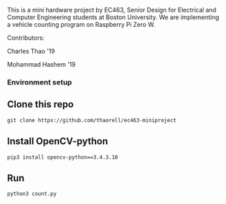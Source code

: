 This is a mini hardware project by EC463, Senior Design for Electrical and Computer Engineering students at Boston University. We are implementing a vehicle counting program on Raspberry Pi Zero W.

Contributors:

Charles Thao '19

Mohammad Hashem '19

### Environment setup
## Clone this repo
```
git clone https://github.com/thaorell/ec463-miniproject
```
## Install OpenCV-python
```
pip3 install opencv-python==3.4.3.18
```

## Run
```
python3 count.py
```
